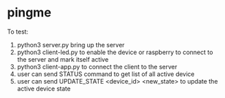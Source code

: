 # pingme

To test:
1. python3 server.py bring up the server
2. python3 client-led.py to enable the device or raspberry to connect to the server and mark itself active
3. python3 client-app.py to connect the client to the server
4. user can send STATUS command to get list of all active device
5. user can send UPDATE_STATE <device_id> <new_state> to update the active device state
